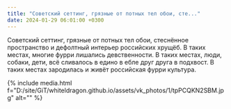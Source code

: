 ```yaml
---
title: "Советский сеттинг, грязные от потных тел обои, сте..."
date: 2024-01-29 06:01:00 +0300
---
```


Советский сеттинг, грязные от потных тел обои, стеснённое пространство и дефолтный интерьер российских хрущёб. В таких местах, многие фурри лишались девственности. В таких местах, люди, собаки, дети, всё сливалось в едино в ебле друг друга в подхвост. В таких местах зародилась и живёт российская фурри культура.

{% include media.html f="D:/site/GiT/whiteldragon.github.io/assets/vk_photos/1/tpPCQKN2SBM.jpg" alt="" %}
